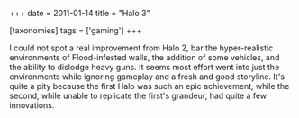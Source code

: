 +++
date = 2011-01-14
title = "Halo 3"

[taxonomies]
tags = ['gaming']
+++

I could not spot a real improvement from Halo 2, bar the hyper-realistic
environments of Flood-infested walls, the addition of some vehicles, and
the ability to dislodge heavy guns. It seems most effort went into just
the environments while ignoring gameplay and a fresh and good storyline.
It\'s quite a pity because the first Halo was such an epic achievement,
while the second, while unable to replicate the first\'s grandeur, had
quite a few innovations.
